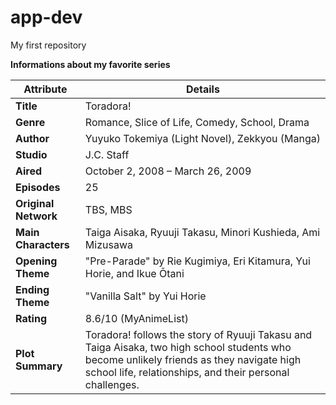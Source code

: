 # app-dev
My first repository

**Informations about my favorite series**

| **Attribute**         | **Details**                                             |
|-----------------------|---------------------------------------------------------|
| **Title**             | Toradora!                                               |
| **Genre**             | Romance, Slice of Life, Comedy, School, Drama           |
| **Author**            | Yuyuko Tokemiya (Light Novel), Zekkyou (Manga)          |
| **Studio**            | J.C. Staff                                              |
| **Aired**             | October 2, 2008 – March 26, 2009                        |
| **Episodes**          | 25                                                      |
| **Original Network**  | TBS, MBS                                                 |
| **Main Characters**   | Taiga Aisaka, Ryuuji Takasu, Minori Kushieda, Ami Mizusawa |
| **Opening Theme**     | "Pre-Parade" by Rie Kugimiya, Eri Kitamura, Yui Horie, and Ikue Ōtani |
| **Ending Theme**      | "Vanilla Salt" by Yui Horie                            |
| **Rating**            | 8.6/10 (MyAnimeList)                                    |
| **Plot Summary**      | Toradora! follows the story of Ryuuji Takasu and Taiga Aisaka, two high school students who become unlikely friends as they navigate high school life, relationships, and their personal challenges. |


